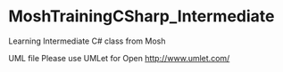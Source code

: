 # MoshTrainingCSharp_Intermediate
Learning Intermediate C# class from Mosh 

UML file Please use UMLet for Open
http://www.umlet.com/
